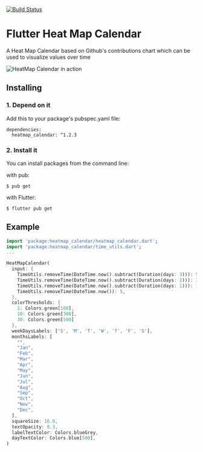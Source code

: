 [![Build Status](https://travis-ci.org/pedrohff/flutter_heatmap_calendar.svg?branch=master)](https://travis-ci.org/pedrohff/flutter_heatmap_calendar)
# Flutter Heat Map Calendar
A Heat Map Calendar based on Github's contributions chart which can be used to visualize values over time

![HeatMap Calendar in action](https://thumbs.gfycat.com/ImmaculateRequiredLarva.webp)


## Installing

### 1. Depend on it
Add this to your package's pubspec.yaml file:

```
dependencies:
  heatmap_calendar: ^1.2.3
```

### 2. Install it
You can install packages from the command line:

with pub:

```shell
$ pub get
```

with Flutter:

```shell
$ flutter pub get
```

## Example
```dart
import 'package:heatmap_calendar/heatmap_calendar.dart';
import 'package:heatmap_calendar/time_utils.dart';
...

HeatMapCalendar(
  input: {
    TimeUtils.removeTime(DateTime.now().subtract(Duration(days: 3))): 5,
    TimeUtils.removeTime(DateTime.now().subtract(Duration(days: 2))): 35,
    TimeUtils.removeTime(DateTime.now().subtract(Duration(days: 1))): 14,
    TimeUtils.removeTime(DateTime.now()): 5,
  },
  colorThresholds: {
    1: Colors.green[100],
    10: Colors.green[300],
    30: Colors.green[500]
  },
  weekDaysLabels: ['S', 'M', 'T', 'W', 'T', 'F', 'S'],
  monthsLabels: [
    "",
    "Jan",
    "Feb",
    "Mar",
    "Apr",
    "May",
    "Jun",
    "Jul",
    "Aug",
    "Sep",
    "Oct",
    "Nov",
    "Dec",
  ],
  squareSize: 16.0,
  textOpacity: 0.3,
  labelTextColor: Colors.blueGrey,
  dayTextColor: Colors.blue[500],
)
```

